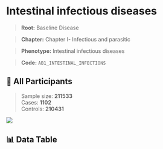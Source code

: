 # Intestinal infectious diseases

> **Root:** Baseline Disease  

> **Chapter:** Chapter I- Infectious and parasitic  

> **Phenotype:** Intestinal infectious diseases  

> **Code:** `AB1_INTESTINAL_INFECTIONS`

## 🧪 All Participants  
> Sample size: **211533**  
> Cases: **1102**  
> Controls: **210431**
<img src="/Sensitive/Figures/ALL/Baseline/AB1_INTESTINAL_INFECTIONS.png"/>

## 📊 Data Table
<CsvTableMRF src="/Sensitive/Data/ALL/Baseline/LG_AB1_INTESTINAL_INFECTIONS.csv"/>

